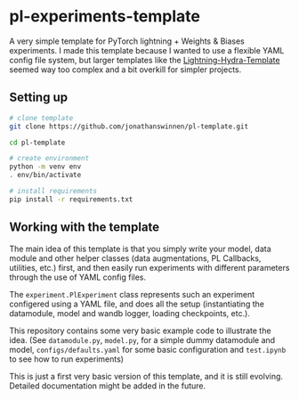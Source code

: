 # pl-experiments-template
A very simple template for PyTorch lightning + Weights &amp; Biases experiments. I made this template because I wanted to use a flexible YAML config file system, but larger templates like the [Lightning-Hydra-Template](https://github.com/ashleve/lightning-hydra-template) seemed way too complex and a bit overkill for simpler projects.


## Setting up

```bash
# clone template
git clone https://github.com/jonathanswinnen/pl-template.git

cd pl-template

# create environment
python -m venv env
. env/bin/activate

# install requirements
pip install -r requirements.txt
```

## Working with the template

The main idea of this template is that you simply write your model, data module and other helper classes (data augmentations, PL Callbacks, utilities, etc.) first, and then easily run experiments with different parameters through the use of YAML config files.


The `experiment.PlExperiment` class represents such an experiment configered using a YAML file, and does all the setup (instantiating the datamodule, model and wandb logger, loading checkpoints, etc.).


This repository contains some very basic example code to illustrate the idea. (See `datamodule.py`, `model.py`, for a simple dummy datamodule and model, `configs/defaults.yaml` for some basic configuration and `test.ipynb` to see how to run experiments)


This is just a first very basic version of this template, and it is still evolving. 
Detailed documentation might be added in the future.

